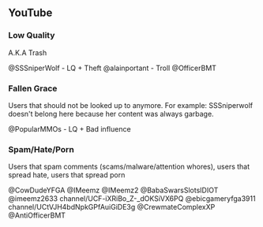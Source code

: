 ## YouTube

### Low Quality

A.K.A Trash

@SSSniperWolf - LQ + Theft
@alainportant - Troll
@OfficerBMT


### Fallen Grace

Users that should not be looked up to anymore.
For example: SSSniperwolf doesn't belong here because her content was always garbage.

@PopularMMOs - LQ + Bad influence


### Spam/Hate/Porn
Users that spam comments (scams/malware/attention whores), users that spread hate, users that spread porn

@CowDudeYFGA
@IMeemz
@IMeemz2
@BabaSwarsSlotsIDIOT
@imeemz2633
channel/UCF-iXRiBo_Z-_dOKSiVX6PQ
@ebicgameryfga3911
channel/UCtVJH4bdNpkGPfAuiGiDE3g
@CrewmateComplexXP
@AntiOfficerBMT
